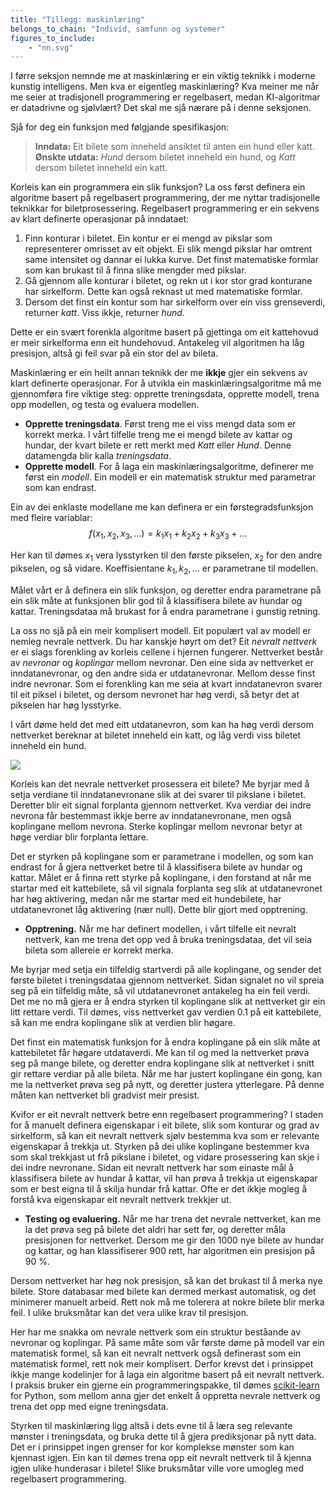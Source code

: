 ```yaml
---
title: "Tillegg: maskinlæring"
belongs_to_chain: "Individ, samfunn og systemer"
figures_to_include:
	- "nn.svg"
---
```


I førre seksjon nemnde me at maskinlæring er ein viktig teknikk i moderne kunstig intelligens. Men kva er eigentleg maskinlæring? Kva meiner me når me seier at tradisjonell programmering er regelbasert, medan KI-algoritmar er datadrivne og sjølvlært? Det skal me sjå nærare på i denne seksjonen.

Sjå for deg ein funksjon med følgjande spesifikasjon:

> **Inndata:** Eit bilete som inneheld ansiktet til anten ein hund eller katt.
> **Ønskte utdata:** *Hund* dersom biletet inneheld ein hund, og *Katt* dersom biletet inneheld ein katt.

Korleis kan ein programmera ein slik funksjon? La oss først definera ein algoritme basert på regelbasert programmering, der me nyttar tradisjonelle teknikkar for biletprosessering. Regelbasert programmering er ein sekvens av klart definerte operasjonar på inndataet:

1. Finn konturar i biletet. Ein kontur er ei mengd av pikslar som representerer omrisset av eit objekt. Ei slik mengd pikslar har omtrent same intensitet og dannar ei lukka kurve. Det finst matematiske formlar som kan brukast til å finna slike mengder med pikslar.
2. Gå gjennom alle konturar i biletet, og rekn ut i kor stor grad konturane har sirkelform. Dette kan også reknast ut med  matematiske formlar.
3. Dersom det finst ein kontur som har sirkelform over ein viss grenseverdi, returner *katt*. Viss ikkje, returner *hund*.

Dette er ein svært forenkla algoritme basert på gjettinga om eit kattehovud er meir sirkelforma enn eit hundehovud. Antakeleg vil algoritmen ha låg presisjon, altså gi feil svar på ein stor del av bileta.

Maskinlæring er ein heilt annan teknikk der me **ikkje** gjer ein sekvens av klart definerte operasjonar. For å utvikla ein maskinlæringsalgoritme må me gjennomføra fire viktige steg: opprette treningsdata, opprette modell, trena opp modellen, og testa og evaluera modellen.

* **Opprette treningsdata**. Først treng me ei viss mengd data som er korrekt merka. I vårt tilfelle treng me ei mengd bilete av kattar og hundar, der kvart bilete er rett merkt med *Katt* eller *Hund*. Denne datamengda blir kalla *treningsdata*.
* **Opprette modell**. For å laga ein maskinlæringsalgoritme, definerer me først ein *modell*. Ein modell er ein matematisk struktur med parametrar som kan endrast.

Ein av dei enklaste modellane me kan definera er ein førstegradsfunksjon med fleire variablar:
$$ f(x_1, x_2, x_3, ...) = k_1 x_1 + k_2 x_2 + k_3 x_3 + ...$$

Her kan til dømes $x_1$ vera lysstyrken til den første pikselen, $x_2$ for den andre pikselen, og så vidare. Koeffisientane $k_1, k_2, ...$ er parametrane til modellen.

Målet vårt er å definera ein slik funksjon, og deretter endra parametrane på ein slik måte at funksjonen blir god til å klassifisera bilete av hundar og kattar. Treningsdataa må brukast for å endra parametrane i gunstig retning.

La oss no sjå på ein meir komplisert modell. Eit populært val av modell er nemleg nevrale nettverk. Du har kanskje høyrt om det? Eit *nevralt nettverk* er ei slags forenkling av korleis cellene i hjernen fungerer. Nettverket består av *nevronar* og *koplingar* mellom nevronar. Den eine sida av nettverket er inndatanevronar, og den andre sida er utdatanevronar. Mellom desse finst indre nevronar. Som ei forenkling kan me seia at kvart inndatanevron svarer til eit piksel i biletet, og dersom nevronet har høg verdi, så betyr det at pikselen har høg lysstyrke.

I vårt døme held det med eitt utdatanevron, som kan ha høg verdi dersom nettverket bereknar at biletet inneheld ein katt, og låg verdi viss biletet inneheld ein hund.

<img src="/media/markdowncontent/assosiated_files/nn.svg">

Korleis kan det nevrale nettverket prosessera eit bilete? Me byrjar med å setja verdiane til inndatanevronane slik at dei svarer til pikslane i biletet. Deretter blir eit signal forplanta gjennom nettverket. Kva verdiar dei indre nevrona får bestemmast ikkje berre av inndatanevronane, men også koplingane mellom nevrona. Sterke koplingar mellom nevronar betyr at høge verdiar blir forplanta lettare.

Det er styrken på koplingane som er parametrane i modellen, og som kan endrast for å gjera nettverket betre til å klassifisera bilete av hundar og kattar. Målet er å finna rett styrke på koplingane, i den forstand at når me startar med eit kattebilete, så vil signala forplanta seg slik at utdatanevronet har høg aktivering, medan når me startar med eit hundebilete, har utdatanevronet låg aktivering (nær null). Dette blir gjort med opptrening.

* **Opptrening.** Når me har definert modellen, i vårt tilfelle eit nevralt nettverk, kan me trena det opp ved å bruka treningsdataa, det vil seia bileta som allereie er korrekt merka.

Me byrjar med setja ein tilfeldig startverdi på alle koplingane, og sender det første biletet i treningsdataa gjennom nettverket. Sidan signalet no vil spreia seg på ein tilfeldig måte, så vil utdatanevronet antakeleg ha ein feil verdi. Det me no må gjera er å endra styrken til koplingane slik at nettverket gir ein litt rettare verdi. Til dømes, viss nettverket gav verdien 0.1 på eit kattebilete, så kan me endra koplingane slik at verdien blir høgare.

Det finst ein matematisk funksjon for å endra koplingane på ein slik måte at kattebiletet får høgare utdataverdi. Me kan til og med la nettverket prøva seg på mange bilete, og deretter endra koplingane slik at nettverket i snitt gir rettare verdiar på alle bileta. Når me har justert koplingane éin gong, kan me la nettverket prøva seg på nytt, og deretter justera ytterlegare. På denne måten kan nettverket bli gradvist meir presist.

Kvifor er eit nevralt nettverk betre enn regelbasert programmering? I staden for å manuelt definera eigenskapar i eit bilete, slik som konturar og grad av sirkelform, så kan eit nevralt nettverk sjølv bestemma kva som er relevante eigenskapar å trekkja ut. Styrken på dei ulike koplingane bestemmer kva som skal trekkjast ut frå pikslane i biletet, og vidare prosessering kan skje i dei indre nevronane. Sidan eit nevralt nettverk har som einaste mål å klassifisera bilete av hundar å kattar, vil han prøva å trekkja ut eigenskapar som er best eigna til å skilja hundar frå kattar. Ofte er det ikkje mogleg å forstå kva eigenskapar eit nevralt nettverk trekkjer ut.

* **Testing og evaluering.** Når me har trena det nevrale nettverket, kan me la det prøva seg på bilete det aldri har sett før, og deretter måla presisjonen for nettverket. Dersom me gir den 1000 nye bilete av hundar og kattar, og han klassifiserer 900 rett, har algoritmen ein presisjon på 90 %.

Dersom nettverket har høg nok presisjon, så kan det brukast til å merka nye bilete. Store databasar med bilete kan dermed merkast automatisk, og det minimerer manuelt arbeid. Rett nok må me tolerera at nokre bilete blir merka feil. I ulike bruksmåtar kan det vera ulike krav til presisjon.

Her har me snakka om nevrale nettverk som ein struktur beståande av nevronar og koplingar. På same måte som vår første døme på modell var ein matematisk formel, så kan eit nevralt nettverk også definerast som ein matematisk formel, rett nok meir komplisert.  Derfor krevst det i prinsippet ikkje mange kodelinjer for å laga ein algoritme basert på eit nevralt nettverk. I praksis bruker ein gjerne ein programmeringspakke, til dømes [scikit-learn](https://github.com/scikit-learn/scikit-learn) for Python, som mellom anna gjer det enkelt å oppretta nevrale nettverk og trena det opp med eigne treningsdata.

Styrken til maskinlæring ligg altså i dets evne til å læra seg relevante mønster i treningsdata, og bruka dette til å gjera prediksjonar på nytt data. Det er i prinsippet ingen grenser for kor komplekse mønster som kan kjennast igjen. Ein kan til dømes trena opp eit nevralt nettverk til å kjenna igjen ulike hunderasar i bilete! Slike bruksmåtar ville vore umogleg med regelbasert programmering.

